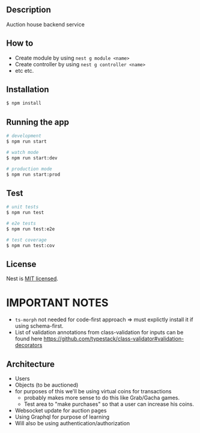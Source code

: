 ## Description

Auction house backend service

## How to

- Create module by using `nest g module <name>`
- Create controller by using `nest g controller <name>`
- etc etc.

## Installation

```bash
$ npm install
```

## Running the app

```bash
# development
$ npm run start

# watch mode
$ npm run start:dev

# production mode
$ npm run start:prod
```

## Test

```bash
# unit tests
$ npm run test

# e2e tests
$ npm run test:e2e

# test coverage
$ npm run test:cov
```

## License

Nest is [MIT licensed](LICENSE).

# IMPORTANT NOTES

- `ts-morph` not needed for code-first approach => must explictly install it if using schema-first.
- List of validation annotations from class-validation for inputs can be found here https://github.com/typestack/class-validator#validation-decorators

## Architecture

- Users
- Objects (to be auctioned)
- for purposes of this we'll be using virtual coins for transactions
  - probably makes more sense to do this like Grab/Gacha games.
  - Test area to "make purchases" so that a user can increase his coins.
- Websocket update for auction pages
- Using Graphql for purpose of learning
- Will also be using authentication/authorization

